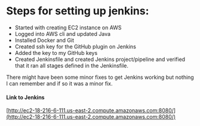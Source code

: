 # Steps for setting up jenkins:

* Started with creating EC2 instance on AWS
* Logged into AWS cli and updated Java
* Installed Docker and Git 
* Created ssh key for the GitHub plugin on Jenkins
* Added the key to my GitHub keys
* Created Jenkinsfile and created Jenkins project/pipeline and verified that it ran all stages defined in the Jenkinsfile.

There might have been some minor fixes to get Jenkins working but nothing I can remember and if so it was a minor fix.

#### Link to Jenkins

[http://ec2-18-216-6-111.us-east-2.compute.amazonaws.com:8080/](http://ec2-18-216-6-111.us-east-2.compute.amazonaws.com:8080/) 
